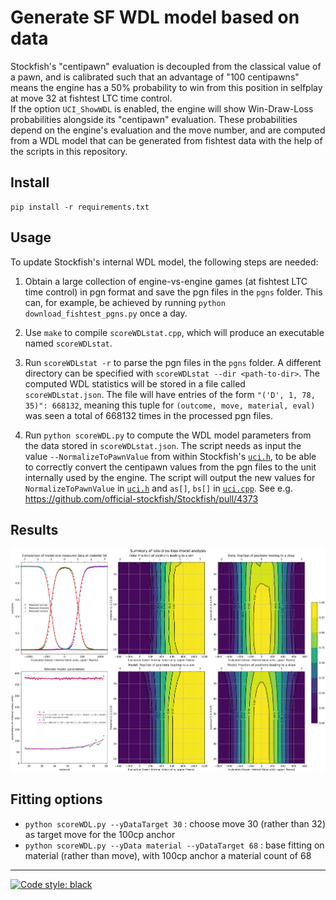 # Generate SF WDL model based on data

Stockfish's "centipawn" evaluation is decoupled from the classical value
of a pawn, and is calibrated such that an advantage of
"100 centipawns" means the engine has a 50% probability to win
from this position in selfplay at move 32 at fishtest LTC time control.\
If the option `UCI_ShowWDL` is enabled, the engine will show Win-Draw-Loss
probabilities alongside its "centipawn" evaluation. These probabilities
depend on the engine's evaluation and the move number, and are computed
from a WDL model that can be generated from fishtest data with the help of
the scripts in this repository.

## Install
```
pip install -r requirements.txt
```

## Usage

To update Stockfish's internal WDL model, the following steps are needed:

1. Obtain a large collection of engine-vs-engine games 
(at fishtest LTC time control) in pgn format and
save the pgn files in the `pgns` folder. This can, for example, be achieved
by running `python download_fishtest_pgns.py` once a day.

2. Use `make` to compile `scoreWDLstat.cpp`, which will produce an executable
named `scoreWDLstat`.

3. Run `scoreWDLstat -r` to parse the pgn files in the `pgns` folder. A different
directory can be specified with `scoreWDLstat --dir <path-to-dir>`. The
computed WDL statistics will be stored in a file called `scoreWDLstat.json`.
The file will have entries of the form `"('D', 1, 78, 35)": 668132`, meaning
this tuple for `(outcome, move, material, eval)` was seen a total of 668132
times in the processed pgn files.

4. Run `python scoreWDL.py` to compute the WDL model parameters from the
data stored in `scoreWDLstat.json`. The script needs as input the value
`--NormalizeToPawnValue` from within Stockfish's
[`uci.h`](https://github.com/official-stockfish/Stockfish/blob/master/src/uci.h),
to be able to correctly convert the centipawn values from the pgn files to
the unit internally used by the engine. The script will output the new
values for `NormalizeToPawnValue` in
[`uci.h`](https://github.com/official-stockfish/Stockfish/blob/master/src/uci.h)
and `as[]`, `bs[]` in
[`uci.cpp`](https://github.com/official-stockfish/Stockfish/blob/master/src/uci.cpp). See e.g. https://github.com/official-stockfish/Stockfish/pull/4373

## Results

<p align="center">
  <img src="WDL_model_summary.png?raw=true" width="1200">
</p>

## Fitting options

- `python scoreWDL.py --yDataTarget 30` : choose move 30 (rather than 32)
as target move for the 100cp anchor
- `python scoreWDL.py --yData material --yDataTarget 68` : base fitting on
material (rather than move), with 100cp anchor a material count of 68
---
[![Code style: black](https://img.shields.io/badge/code%20style-black-000000.svg)](https://github.com/psf/black)
